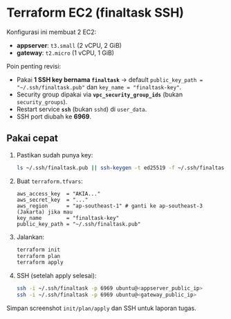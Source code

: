 # Terraform EC2 (finaltask SSH)

Konfigurasi ini membuat 2 EC2:
- **appserver**: `t3.small` (2 vCPU, 2 GiB)
- **gateway**: `t2.micro` (1 vCPU, 1 GiB)

Poin penting revisi:
- Pakai **1 SSH key bernama `finaltask`** → default `public_key_path = "~/.ssh/finaltask.pub"` dan `key_name = "finaltask-key"`.
- Security group dipakai via **`vpc_security_group_ids`** (bukan `security_groups`).
- Restart service **`ssh`** (bukan `sshd`) di `user_data`.
- SSH port diubah ke **6969**.

## Pakai cepat

1. Pastikan sudah punya key:
   ```bash
   ls ~/.ssh/finaltask.pub || ssh-keygen -t ed25519 -f ~/.ssh/finaltask -C "finaltask"
   ```

2. Buat `terraform.tfvars`:
   ```hcl
   aws_access_key  = "AKIA..."
   aws_secret_key  = "..."
   aws_region      = "ap-southeast-1" # ganti ke ap-southeast-3 (Jakarta) jika mau
   key_name        = "finaltask-key"
   public_key_path = "~/.ssh/finaltask.pub"
   ```

3. Jalankan:
   ```bash
   terraform init
   terraform plan
   terraform apply
   ```

4. SSH (setelah apply selesai):
   ```bash
   ssh -i ~/.ssh/finaltask -p 6969 ubuntu@<appserver_public_ip>
   ssh -i ~/.ssh/finaltask -p 6969 ubuntu@<gateway_public_ip>
   ```

Simpan screenshot `init/plan/apply` dan SSH untuk laporan tugas.
